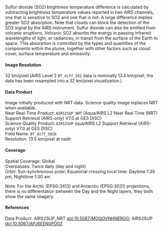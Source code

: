 Sulfur dioxide (SO2) brightness temperature difference is calculated by subtracting brightness temperature values reported in two AIRS channels, one that is sensitive to SO2 and one that is not. A large difference implies greater SO2 absorption. Note that clouds can block the detection of the SO2 signal by the AIRS instrument. Sulfur dioxide can also be emitted from volcanic eruptions. Volcanic SO2 absorbs the energy in passing infrared wavelengths of light, or radiances, in transit from the surface of the Earth to space. This absorption is controlled by the types and quantities of the components within the plume, together with other factors such as cloud cover, surface temperature and emissivity.

#### Image Resolution
32 km/pixel (AIRS Level 2 `BT_diff_SO2` data is nominally 13.5 km/pixel, the data has been resampled into a 32 km/pixel visualization.)

#### Data Product
Image initially produced with NRT data. Science quality image replaces NRT when available.<br>
Near Real-Time Product: `AIRS2SUP_NRT` (Aqua/AIRS L2 Near Real Time (NRT) Support Retrieval (AIRS-only) V7.0 at GES DISC)<br>
Science Quality Product: `AIRS2SUP` (qua/AIRS L2 Support Retrieval (AIRS-only) V7.0 at GES DISC)<br>
Field Name: `BT_diff_SO2b`<br>
Resolution: 13.5 km/pixel at nadir

#### Coverage
Spatial Coverage: Global<br>
Overpasses: Twice daily (day and night)<br>
Orbit: Sun-synchronous polar; Equatorial crossing local time: Daytime 1:30 pm, Nighttime 1:30 am

Note: For the Arctic (EPSG:3413) and Antarctic (EPSG:3031) projections, there is no differentation between the Day and the Night layers, they both show the same imagery.

#### References
Data Product: AIRS2SUP_NRT [doi:10.5067/MOQOVNHNERGG](https://doi.org/10.5067/MOQOVNHNERGG); AIRS2SUP [doi:10.5067/APJ6EEN0PD0Z](https://doi.org/10.5067/APJ6EEN0PD0Z)

